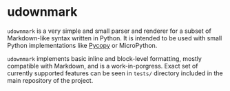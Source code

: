 # udownmark

`udownmark` is a very simple and small parser and renderer for a subset
of Markdown-like syntax written in Python. It is intended to be used
with small Python implementations like
[Pycopy](https://github.com/pfalcon/micropython) or MicroPython.

`udownmark` implements basic inline and block-level formatting, mostly
compatible with Markdown, and is a work-in-porgress. Exact set of
currently supported features can be seen in `tests/` directory included
in the main repository of the project.
